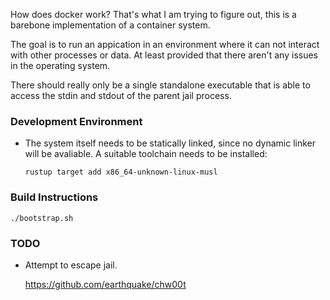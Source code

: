 How does docker work?  That's what I am trying to figure out, this is a barebone
implementation of a container system.

The goal is to run an appication in an environment where it can not interact with
other processes or data.  At least provided that there aren't any issues in the
operating system.

There should really only be a single standalone executable that is able to access
the stdin and stdout of the parent jail process.

### Development Environment

-   The system itself needs to be statically linked, since no dynamic linker will be
    avaliable.  A suitable toolchain needs to be installed:

    ```none
    rustup target add x86_64-unknown-linux-musl
    ```

### Build Instructions

```none
./bootstrap.sh
```

### TODO

-   Attempt to escape jail.

    https://github.com/earthquake/chw00t
